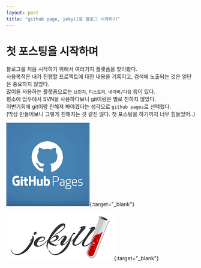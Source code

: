 ```yaml
---
layout: post
title: "github page, jekyll로 블로그 시작하기"
---
```

첫 포스팅을 시작하며
===========
블로그를 처음 시작하기 위해서 여러가지 플랫폼을 찾아봤다.  
사용목적은 내가 진행할 프로젝트에 대한 내용을 기록이고, 검색에 노출되는 것은 일단은 중요하지 않았다.  
많이들 사용하는 플랫폼으로는 `브런치`, `티스토리`, `네이버/다음` 등이 있다.  
평소에 업무에서 SVN을 사용하다보니 git이랑은 별로 친하지 않았다.  
이번기회에 git이랑 친해져 봐야겠다는 생각으로 `github pages`로 선택했다.  
(막상 만들어보니 그렇게 친해지는 것 같진 않다. 첫 포스팅을 하기까지 너무 힘들었어..)  
    
[![github pages](/assets/images/github-pages-examples.png)](https://pages.github.com/){:target="_blank"}
   
[![jeykll](/assets/images/jekyll.png)](https://jekyllrb.com/){:target="_blank"}